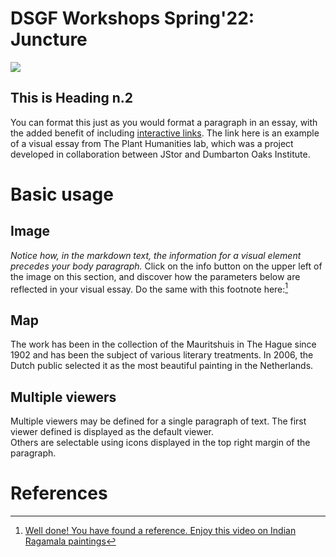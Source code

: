 # DSGF Workshops Spring'22: Juncture
<a href="https://juncture-digital.org"><img src="https://juncture-digital.org/images/ve-button.png"></a>

<param ve-config 
       title="Composing a Visual Essay"
       author="Meriç"
       banner="https://upload.wikimedia.org/wikipedia/commons/7/7d/Princes_of_the_House_of_Timur.jpg" 
       layout="vertical">

<!-- Entities discussed throughout the essay are typically defined before the essay text and
     are thus available in all text.  Entity identifiers (QIDs) can be found in either
     Wikipedia or Wikidata (https://www.wikidata.org)> -->
<param ve-entity eid="Q185372"> <!-- Girl with a Pearl Earring painting -->
<param ve-entity eid="Q41264"> <!-- Johannes Vermeer -->
<param ve-entity eid="Q221092"> <!-- Mauritshuis -->
<param ve-entity eid="Q36600"> <!-- The Hague -->

## This is Heading n.2

You can format this just as you would format a paragraph in an essay, with the added benefit of including [interactive links](https://lab.plant-humanities.org/heliconia/). The link here is an example of a visual essay from The Plant Humanities lab, which was a project developed in collaboration between JStor and Dumbarton Oaks Institute. 
<param ve-image 
       manifest="https://iiif.bodleian.ox.ac.uk/iiif/manifest/ed00e41d-83e4-410a-943b-d4cfa28ea2ba.json">

# Basic usage

## Image

_Notice how, in the markdown text, the information for a visual element precedes your body paragraph._ 
Click on the info button on the upper left of the image on this section, and discover how the parameters below are reflected in your visual essay. Do the same with this footnote here:[^1]
<param ve-image 
       label="Image of Anastasis from Armenian Manuscript" 
       description="Bodleian Library MS Arm. c. 1" 
       license="© Bodleian Libraries, University of Oxford" 
       url="https://iiif.bodleian.ox.ac.uk/iiif/manifest/ed00e41d-83e4-410a-943b-d4cfa28ea2ba.json">

## Map

The work has been in the collection of the Mauritshuis in The Hague since 1902 and has been the subject of various 
literary treatments. In 2006, the Dutch public selected it as the most beautiful painting in the Netherlands.
<param ve-map center="Q36600" zoom="11" prefer-geojson>

## Multiple viewers

Multiple viewers may be defined for a single paragraph of text.  The first viewer defined is displayed as the default viewer.  
Others are selectable using icons displayed in the top right margin of the paragraph.
<param ve-image 
       manifest="https://iiif.juncture-digital.org/manifest/6dd738aed85597cac540ad31dd5818e86ef7f2918c7b43a9eb3123d5538e6e4c">
<param ve-map center="Q36600" zoom="11">

# References

[^1]: [Well done! You have found a reference. Enjoy this video on Indian Ragamala paintings](https://www.youtube.com/watch?v=BaXQtx3nMqQ)
